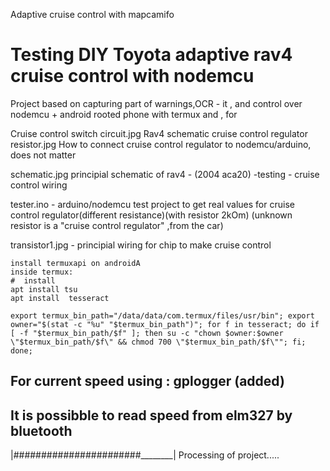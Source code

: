 
Adaptive cruise control with mapcamifo
# Testing DIY Toyota adaptive rav4 cruise control with nodemcu

Project based on capturing part of warnings,OCR - it , and control over nodemcu + android rooted phone with termux and , for 



Cruise control switch circuit.jpg  Rav4 schematic cruise control regulator
resistor.jpg  How to connect cruise control regulator to nodemcu/arduino, does not matter


schematic.jpg principial schematic of rav4 - (2004 aca20) -testing - cruise control wiring

tester.ino  - arduino/nodemcu test project to get real values for cruise control regulator(different resistance)(with resistor 2kOm) 
(unknown resistor is a "cruise control regulator" ,from the car)

transistor1.jpg  - principial wiring for chip to make cruise control

```#install termux on android
install termuxapi on androidA
inside termux: 
#  install 
apt install tsu
apt install  tesseract
```


```
export termux_bin_path="/data/data/com.termux/files/usr/bin"; export owner="$(stat -c "%u" "$termux_bin_path")"; for f in tesseract; do if [ -f "$termux_bin_path/$f" ]; then su -c "chown $owner:$owner \"$termux_bin_path/$f\" && chmod 700 \"$termux_bin_path/$f\""; fi; done;
```


##  For current speed using : gplogger (added)
##  It is possibble to read speed from elm327 by bluetooth


|#######################________| Processing of project.....
